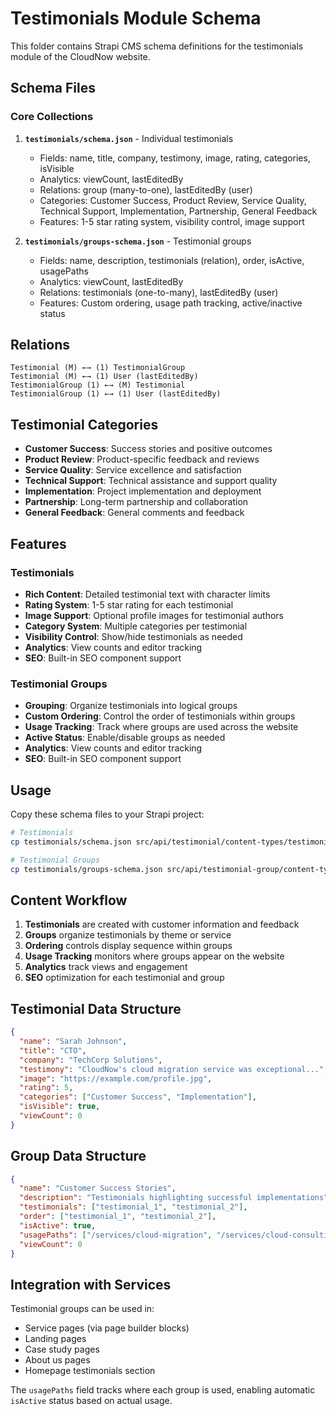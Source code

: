 # Testimonials Module Schema

This folder contains Strapi CMS schema definitions for the testimonials module of the CloudNow website.

## Schema Files

### Core Collections

1. **`testimonials/schema.json`** - Individual testimonials
   - Fields: name, title, company, testimony, image, rating, categories, isVisible
   - Analytics: viewCount, lastEditedBy
   - Relations: group (many-to-one), lastEditedBy (user)
   - Categories: Customer Success, Product Review, Service Quality, Technical Support, Implementation, Partnership, General Feedback
   - Features: 1-5 star rating system, visibility control, image support

2. **`testimonials/groups-schema.json`** - Testimonial groups
   - Fields: name, description, testimonials (relation), order, isActive, usagePaths
   - Analytics: viewCount, lastEditedBy
   - Relations: testimonials (one-to-many), lastEditedBy (user)
   - Features: Custom ordering, usage path tracking, active/inactive status

## Relations

```
Testimonial (M) ←→ (1) TestimonialGroup
Testimonial (M) ←→ (1) User (lastEditedBy)
TestimonialGroup (1) ←→ (M) Testimonial
TestimonialGroup (1) ←→ (1) User (lastEditedBy)
```

## Testimonial Categories

- **Customer Success**: Success stories and positive outcomes
- **Product Review**: Product-specific feedback and reviews
- **Service Quality**: Service excellence and satisfaction
- **Technical Support**: Technical assistance and support quality
- **Implementation**: Project implementation and deployment
- **Partnership**: Long-term partnership and collaboration
- **General Feedback**: General comments and feedback

## Features

### Testimonials
- **Rich Content**: Detailed testimonial text with character limits
- **Rating System**: 1-5 star rating for each testimonial
- **Image Support**: Optional profile images for testimonial authors
- **Category System**: Multiple categories per testimonial
- **Visibility Control**: Show/hide testimonials as needed
- **Analytics**: View counts and editor tracking
- **SEO**: Built-in SEO component support

### Testimonial Groups
- **Grouping**: Organize testimonials into logical groups
- **Custom Ordering**: Control the order of testimonials within groups
- **Usage Tracking**: Track where groups are used across the website
- **Active Status**: Enable/disable groups as needed
- **Analytics**: View counts and editor tracking
- **SEO**: Built-in SEO component support

## Usage

Copy these schema files to your Strapi project:

```bash
# Testimonials
cp testimonials/schema.json src/api/testimonial/content-types/testimonial/schema.json

# Testimonial Groups
cp testimonials/groups-schema.json src/api/testimonial-group/content-types/testimonial-group/schema.json
```

## Content Workflow

1. **Testimonials** are created with customer information and feedback
2. **Groups** organize testimonials by theme or service
3. **Ordering** controls display sequence within groups
4. **Usage Tracking** monitors where groups appear on the website
5. **Analytics** track views and engagement
6. **SEO** optimization for each testimonial and group

## Testimonial Data Structure

```json
{
  "name": "Sarah Johnson",
  "title": "CTO",
  "company": "TechCorp Solutions",
  "testimony": "CloudNow's cloud migration service was exceptional...",
  "image": "https://example.com/profile.jpg",
  "rating": 5,
  "categories": ["Customer Success", "Implementation"],
  "isVisible": true,
  "viewCount": 0
}
```

## Group Data Structure

```json
{
  "name": "Customer Success Stories",
  "description": "Testimonials highlighting successful implementations",
  "testimonials": ["testimonial_1", "testimonial_2"],
  "order": ["testimonial_1", "testimonial_2"],
  "isActive": true,
  "usagePaths": ["/services/cloud-migration", "/services/cloud-consulting"],
  "viewCount": 0
}
```

## Integration with Services

Testimonial groups can be used in:
- Service pages (via page builder blocks)
- Landing pages
- Case study pages
- About us pages
- Homepage testimonials section

The `usagePaths` field tracks where each group is used, enabling automatic `isActive` status based on actual usage.
